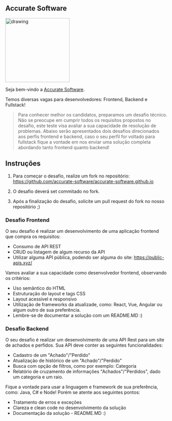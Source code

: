 ## Accurate Software

<img src="https://accurate.com.br/wp-content/uploads/2020/06/logo-accurate-300.svg" alt="drawing" width="200"/> 

Seja bem-vindo a [Accurate Software](https://accurate.com.br).

Temos diversas vagas para desenvolvedores: Frontend, Backend e Fullstack!

> Para conhecer melhor os candidatos, preparamos um desafio técnico. Não se preocupe em cumprir todos os requisitos propostos no desafio, este teste visa avaliar a sua capacidade de resolução de problemas. Abaixo serão apresentados dois desafios direcionados aos perfis frontend e backend, caso o seu perfil for voltado para fullstack fique a vontade em nos enviar uma solução completa abordando tanto frontend quanto backend!

## Instruções

1. Para começar o desafio, realize um fork no repositório: https://github.com/accurate-software/accurate-software.github.io

2. O desafio deverá set commitado no fork.

3. Após a finalização do desafio, solicite um pull request do fork no nosso repositório ;)

### Desafio Frontend

O seu desafio é realizar um desenvolvimento de uma aplicação frontend que compra os requisitos:

+ Consumo de API REST
+ CRUD ou listagem de algum recurso da API
+ Utilizar alguma API pública, podendo ser alguma do site: https://public-apis.xyz/

Vamos avaliar a sua capacidade como desenvolvedor frontend, observando os critérios:

+ Uso semântico do HTML
+ Estruturação do layout e tags CSS
+ Layout acessível e responsivo
+ Utilização de frameworks da atualizade, como: React, Vue, Angular ou algum outro de sua preferência.
+ Lembre-se de documentar a solução com um README.MD :)

### Desafio Backend

O seu desafio é realizar um desenvolvimento de uma API Rest para um site de achados e perfidos. Sua API deve conter as seguintes funcionalidades:

+ Cadastro de um "Achado"/"Perdido"
+ Atualização de histórico de um "Achado"/"Perdido"
+ Busca com opção de filtros, como por exemplo: Categoria
+ Relatório de cruzamento de informações "Achados"/"Perdidos", dado um categoria e um raio.

Fique a vontade para usar a linguagem e framework de sua preferência, como: Java, C# e Node! Porém se atente aos seguintes pontos:

+ Tratamento de erros e exceções
+ Clareza e clean code no desenvolvimento da solução
+ Documentação da solução - README.MD :)
